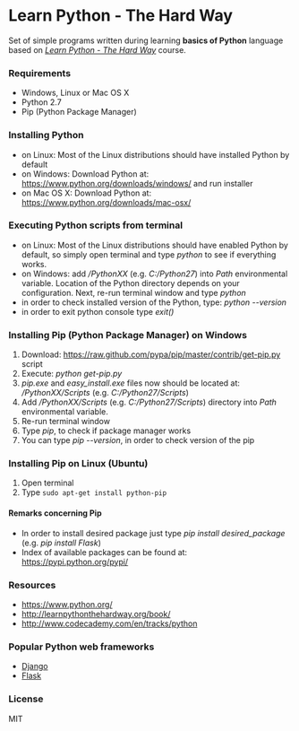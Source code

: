 Learn Python - The Hard Way
=========================
Set of simple programs written during learning **basics of Python** language based on *[Learn Python - The Hard Way](http://learnpythonthehardway.org/book/)* course.
### Requirements
* Windows, Linux or Mac OS X
* Python 2.7
* Pip (Python Package Manager)

### Installing Python
* on Linux: Most of the Linux distributions should have installed Python by default
* on Windows: Download Python at: https://www.python.org/downloads/windows/ and run installer
* on Mac OS X: Download Python at: https://www.python.org/downloads/mac-osx/

### Executing Python scripts from terminal
* on Linux: Most of the Linux distributions should have enabled Python by default, so simply open terminal and type *python* to see if everything works.
* on Windows: add */PythonXX* (e.g. *C:/Python27*) into *Path* environmental variable. Location of the Python directory depends on your configuration. Next, re-run terminal window and type *python*
* in order to check installed version of the Python, type: *python --version*
* in order to exit python console type *exit()*

### Installing Pip (Python Package Manager) on Windows
1. Download: https://raw.github.com/pypa/pip/master/contrib/get-pip.py script
2. Execute: *python get-pip.py*
3. *pip.exe* and *easy_install.exe* files now should be located at: */PythonXX/Scripts* (e.g. *C:/Python27/Scripts*)
4. Add */PythonXX/Scripts* (e.g. *C:/Python27/Scripts*) directory into *Path* environmental variable.
5. Re-run terminal window
6. Type *pip*, to check if package manager works
7. You can type *pip --version*, in order to check version of the pip

### Installing Pip on Linux (Ubuntu)
1. Open terminal
2. Type `sudo apt-get install python-pip`

#### Remarks concerning Pip
* In order to install desired package just type *pip install desired_package* (e.g. *pip install Flask*)
* Index of available packages can be found at: https://pypi.python.org/pypi/

### Resources
* https://www.python.org/
* http://learnpythonthehardway.org/book/
* http://www.codecademy.com/en/tracks/python

### Popular Python web frameworks
* [Django](https://www.djangoproject.com/)
* [Flask](http://flask.pocoo.org/)

### License
MIT
